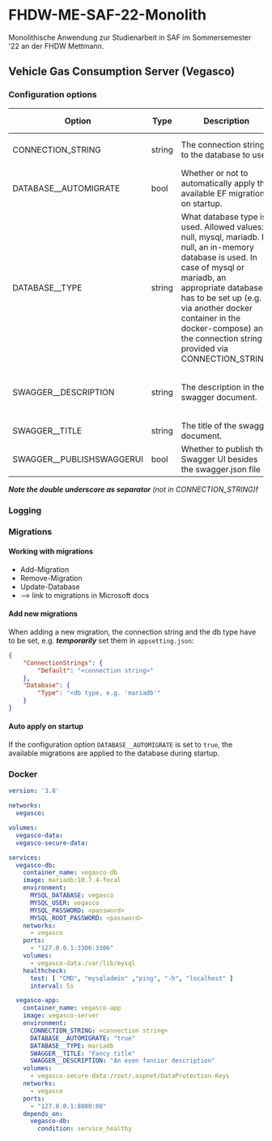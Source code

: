 # FHDW-ME-SAF-22-Monolith
Monolithische Anwendung zur Studienarbeit in SAF im Sommersemester '22 an der FHDW Mettmann.

## Vehicle Gas Consumption Server (Vegasco)

### Configuration options

| Option                            | Type   | Description                                                                                                                                                                                                                                                                                         | Required                                            | Default value                                |
|-----------------------------------|--------|-----------------------------------------------------------------------------------------------------------------------------------------------------------------------------------------------------------------------------------------------------------------------------------------------------|-----------------------------------------------------|----------------------------------------------|
| CONNECTION_STRING                 | string | The connection string to the database to use.                                                                                                                                                                                                                                                       | If DATABASE_TYPE is not null, yes                   | null                                         |
| DATABASE__AUTOMIGRATE             | bool   | Whether or not to automatically apply the available EF migrations on startup.                                                                                                                                                                                                                       | No                                                  | false                                        |
| DATABASE__TYPE                    | string | What database type is used. Allowed values: null, mysql, mariadb. If null, an in-memory database is used. In case of mysql or mariadb, an appropriate database has to be set up (e.g. via another docker container in the docker-compose) and the connection string provided via CONNECTION_STRING. | No                                                  | null                                         |
| SWAGGER__DESCRIPTION              | string | The description in the swagger document.                                                                                                                                                                                                                                                            | No                                                  | Backend for the Vehicle Gas Consumption App. |
| SWAGGER__TITLE                    | string | The title of the swagger document.                                                                                                                                                                                                                                                                  | No                                                  | Vehicle Cas Consumption                      |
| SWAGGER__PUBLISHSWAGGERUI         | bool   | Whether to publish the Swagger UI besides the swagger.json file                                                                                                                                                                                                                                     | No                                                  | false                                        |

___Note the double underscore as separator___ _(not in CONNECTION_STRING)____!___

### Logging

### Migrations

#### Working with migrations

- Add-Migration
- Remove-Migration
- Update-Database
- --> link to migrations in Microsoft docs

#### Add new migrations

When adding a new migration, the connection string and the db type have to be set, e.g. ___temporarily___ set them
in `appsetting.json`:

```json
{
    "ConnectionStrings": {
        "Default": "<connection string>"
    },
    "Database": {
        "Type": "<db type, e.g. 'mariadb'"
    }
}
```

#### Auto apply on startup

If the configuration option `DATABASE__AUTOMIGRATE` is set to `true`, the available migrations are applied to the
database during startup.

### Docker

```yaml
version: '3.8'

networks:
  vegasco:

volumes:
  vegasco-data:
  vegasco-secure-data:

services:
  vegasco-db:
    container_name: vegasco-db
    image: mariadb:10.7.4-focal
    environment:
      MYSQL_DATABASE: vegasco
      MYSQL_USER: vegasco
      MYSQL_PASSWORD: <password>
      MYSQL_ROOT_PASSWORD: <password>
    networks:
      - vegasco
    ports:
      - "127.0.0.1:3306:3306"
    volumes:
      - vegasco-data:/var/lib/mysql
    healthcheck:
      test: [ "CMD", "mysqladmin" ,"ping", "-h", "localhost" ]
      interval: 5s

  vegasco-app:
    container_name: vegasco-app
    image: vegasco-server
    environment:
      CONNECTION_STRING: <connection string>
      DATABASE__AUTOMIGRATE: "true"
      DATABASE__TYPE: mariadb
      SWAGGER__TITLE: "Fancy title"
      SWAGGER__DESCRIPTION: "An even fancier description"
    volumes:
      - vegasco-secure-data:/root/.aspnet/DataProtection-Keys
    networks:
      - vegasco
    ports:
      - "127.0.0.1:8080:80"
    depends_on:
      vegasco-db:
        condition: service_healthy
```
